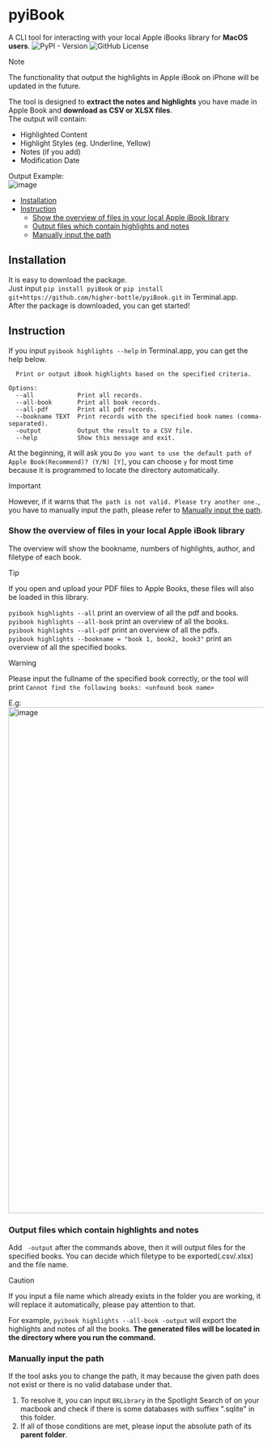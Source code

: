 # pyiBook
A CLI tool for interacting with your local Apple iBooks library for **MacOS users**.
![PyPI - Version](https://img.shields.io/pypi/v/pyiBook?logo=Pypi)
![GitHub License](https://img.shields.io/github/license/higher-bottle/pyiBook?logo=GitHub)  
> [!NOTE]
> The functionality that output the highlights in Apple iBook on iPhone will be updated in the future.  

The tool is designed to __extract the notes and highlights__ you have made in Apple Book and __download as CSV or XLSX files__.  
The output will contain:
- Highlighted Content
- Highlight Styles (eg. Underline, Yellow)
- Notes (if you add)
- Modification Date

Output Example:  
<img  alt="image" src="https://github.com/user-attachments/assets/fab61dd3-5c57-4362-bfe8-91a5cd0220ae">

- [Installation](#Installation)
- [Instruction](#Instruction)
  - [Show the overview of files in your local Apple iBook library](#Show-the-overview-of-files-in-your-local-Apple-iBook-library)
  - [Output files which contain highlights and notes](#Output-files-which-contain-highlights-and-notes)
  - [Manually input the path](#Manually-input-the-path)


## Installation
It is easy to download the package.  
Just input ```pip install pyiBook``` or ```pip install git+https://github.com/higher-bottle/pyiBook.git``` in Terminal.app.  
After the package is downloaded, you can get started!

## Instruction

If you input ```pyibook highlights --help``` in Terminal.app, you can get the help below. 
```
  Print or output iBook highlights based on the specified criteria.  
  
Options:  
  --all            Print all records.  
  --all-book       Print all book records.  
  --all-pdf        Print all pdf records.  
  --bookname TEXT  Print records with the specified book names (comma-separated).  
  -output          Output the result to a CSV file.  
  --help           Show this message and exit.
```

At the beginning, it will ask you ```Do you want to use the default path of Apple Book(Recommend)? (Y/N) [Y]```, you can choose ```y``` for most time because it is programmed to locate the directory automatically.  
> [!IMPORTANT]
> However, if it warns that ```The path is not valid. Please try another one.```, you have to manually input the path, please refer to [Manually input the path](#Manually-input-the-path).


### Show the overview of files in your local Apple iBook library
The overview will show the bookname, numbers of highlights, author, and filetype of each book.
> [!TIP]
> If you open and upload your PDF files to Apple Books, these files will also be loaded in this library.

```pyibook highlights --all```  print an overview of all the pdf and books.  
```pyibook highlights --all-book```  print an overview of all the books.  
```pyibook highlights --all-pdf```  print an overview of all the pdfs.  
```pyibook highlights --bookname = "book 1, book2, book3"```  print an overview of all the specified books.  
> [!WARNING]
> Please input the fullname of the specified book correctly, or the tool will print ```Cannot find the following books: <unfound book name>```

E.g:
<img width="1000" alt="image" src="https://github.com/user-attachments/assets/59d8bb70-6649-479c-954c-1c8865c06198">

### Output files which contain highlights and notes
Add ``` -output``` after the commands above, then it will output files for the specified books. You can decide which filetype to be exported(.csv/.xlsx) and the file name. 
> [!CAUTION]
> If you input a file name which already exists in the folder you are working, it will 
replace it automatically, please pay attention to that.


For example, ```pyibook highlights --all-book -output``` will export the highlights and notes of all the books. **The generated files will be located in the directory where you run the command.**

### Manually input the path
If the tool asks you to change the path, it may because the given path does not exist or there is no valid database under that.  
1. To resolve it, you can input ```BKLibrary``` in the Spotlight Search of on your macbook and check if there is some databases with suffiex ".sqlite" in this folder.
2. If all of those conditions are met, please input the absolute path of its **parent folder**.
